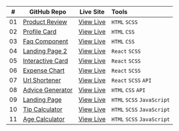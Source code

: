 
|  #  |GitHub Repo| Live Site| Tools |
| :-: | - | - | :- |
| 01 | [Product Review](https://github.com/arberLisaj/frontend-mentor/tree/main/product-preview)| [View Live](https://product-preview-component101.netlify.app/)| `HTML` `SCSS` |
| 02 | [Profile Card ](https://github.com/arberLisaj/frontend-mentor/tree/main/profile-card)| [View Live](https://profile-card101.netlify.app/)| `HTML` `CSS` |
| 03 | [Faq Component](https://github.com/arberLisaj/frontend-mentor/tree/main/faq-component)| [View Live](https://faq101.netlify.app/)| `HTML` `CSS` |
| 04 | [Landing Page 2](https://github.com/arberLisaj/frontend-mentor/tree/main/landing-page)| [View Live](https://intro101.netlify.app/)| `React` `SCSS` |
| 05 | [Interactive Card](https://github.com/arberLisaj/frontend-mentor/tree/main/interactive-card-details)| [View Live](https://ccdetails.netlify.app/)| `React` `SCSS` |
| 06 | [Expense Chart](https://github.com/arberLisaj/frontend-mentor/tree/main/expense-chart)| [View Live](https://expense-chart-component101.netlify.app/)| `React` `SCSS` |
| 07 | [Url Shortener](https://github.com/arberLisaj/frontend-mentor-solutions/tree/main/url-shortener)| [View Live](https://url-shortener010.netlify.app/) | `React` `SCSS` `API` |
| 08 | [Advice Generator](https://github.com/arberLisaj/frontend-mentor-solutions/tree/main/advice-generator)| [View Live](https://advice-generator101.netlify.app/) | `HTML` `CSS` `API` |
| 09 | [Landing Page](https://github.com/arberLisaj/frontend-mentor/tree/main/news-homepage)| [View Live](https://news-homepage101.netlify.app/)| `HTML` `SCSS` `JavaScript` |
| 10 | [Tip Calculator](https://github.com/arberLisaj/frontend-mentor/tree/main/tip-calculator)| [View Live](https://tip-calculator101.netlify.app/)| `HTML` `SCSS` `JavaScript` |
| 11 | [Age Calculator](https://github.com/arberLisaj/frontend-mentor/tree/main/age-calculator)| [View Live](https://frontend-mentor-age-calculator101.netlify.app/) | `HTML` `SCSS` `JavaScript` |
